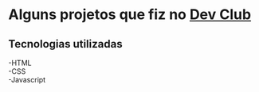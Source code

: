 <h1> Alguns projetos que fiz no <a href="https://rodolfomori.com.br/devclub/">Dev Club</a>
  
  <h2> Tecnologias utilizadas</h2>
  -HTML
  <br>
  -CSS
  <br>
  -Javascript
  <br>
